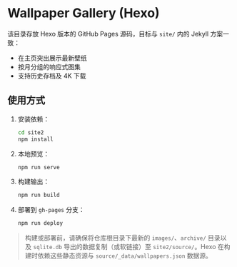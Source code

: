 # Wallpaper Gallery (Hexo)

该目录存放 Hexo 版本的 GitHub Pages 源码，目标与 `site/` 内的 Jekyll 方案一致：

- 在主页突出展示最新壁纸
- 按月分组的响应式图集
- 支持历史存档及 4K 下载

## 使用方式

1. 安装依赖：
   ```bash
   cd site2
   npm install
   ```
2. 本地预览：
   ```bash
   npm run serve
   ```
3. 构建输出：
   ```bash
   npm run build
   ```
4. 部署到 `gh-pages` 分支：
   ```bash
   npm run deploy
   ```

> 构建或部署前，请确保将仓库根目录下最新的 `images/`、`archive/` 目录以及 `sqlite.db` 导出的数据复制（或软链接）至 `site2/source/`。Hexo 在构建时依赖这些静态资源与 `source/_data/wallpapers.json` 数据源。
